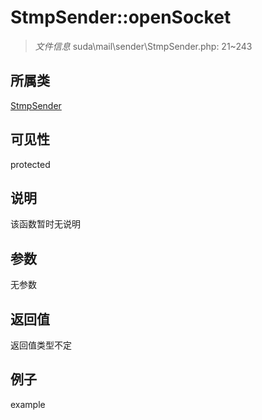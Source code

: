# StmpSender::openSocket



> *文件信息* suda\mail\sender\StmpSender.php: 21~243

## 所属类 

[StmpSender](../StmpSender.md)

## 可见性

 protected 

## 说明

该函数暂时无说明


## 参数


无参数


## 返回值

返回值类型不定


## 例子

example